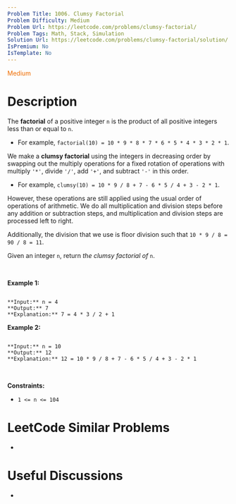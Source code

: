 ```yaml
---
Problem Title: 1006. Clumsy Factorial
Problem Difficulty: Medium
Problem Url: https://leetcode.com/problems/clumsy-factorial/
Problem Tags: Math, Stack, Simulation
Solution Url: https://leetcode.com/problems/clumsy-factorial/solution/
IsPremium: No
IsTemplate: No
---
```


<span style="color: rgb(239, 108, 0);">Medium</span>

# Description

The **factorial** of a positive integer `n` is the product of all positive integers less than or equal to `n`.


* For example, `factorial(10) = 10 * 9 * 8 * 7 * 6 * 5 * 4 * 3 * 2 * 1`.


We make a **clumsy factorial** using the integers in decreasing order by swapping out the multiply operations for a fixed rotation of operations with multiply `'*'`, divide `'/'`, add `'+'`, and subtract `'-'` in this order.


* For example, `clumsy(10) = 10 * 9 / 8 + 7 - 6 * 5 / 4 + 3 - 2 * 1`.


However, these operations are still applied using the usual order of operations of arithmetic. We do all multiplication and division steps before any addition or subtraction steps, and multiplication and division steps are processed left to right.


Additionally, the division that we use is floor division such that `10 * 9 / 8 = 90 / 8 = 11`.


Given an integer `n`, return *the clumsy factorial of* `n`.


 


**Example 1:**



```

**Input:** n = 4
**Output:** 7
**Explanation:** 7 = 4 * 3 / 2 + 1

```

**Example 2:**



```

**Input:** n = 10
**Output:** 12
**Explanation:** 12 = 10 * 9 / 8 + 7 - 6 * 5 / 4 + 3 - 2 * 1

```

 


**Constraints:**


* `1 <= n <= 104`




# LeetCode Similar Problems

- []()

# Useful Discussions

- []()
